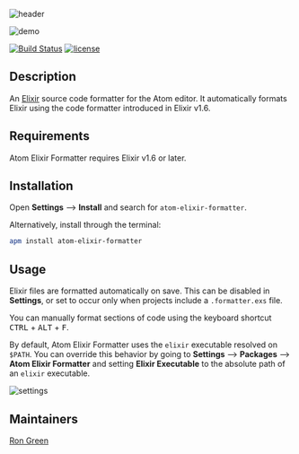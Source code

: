 ![header](https://raw.githubusercontent.com/rgreenjr/atom-elixir-formatter/master/images/heading.jpg)

![demo](https://raw.githubusercontent.com/rgreenjr/atom-elixir-formatter/master/images/demo.gif)

[![Build Status](https://travis-ci.org/rgreenjr/atom-elixir-formatter.svg?branch=master)](https://travis-ci.org/rgreenjr/atom-elixir-formatter)
[![license](https://img.shields.io/github/license/mashape/apistatus.svg)]()

## Description

An [Elixir](https://elixir-lang.org) source code formatter for the Atom editor. It automatically formats
Elixir using the code formatter introduced in Elixir v1.6.

## Requirements

Atom Elixir Formatter requires Elixir v1.6 or later.

## Installation

Open **Settings** ⟶ **Install** and search for `atom-elixir-formatter`.

Alternatively, install through the terminal:

```sh
apm install atom-elixir-formatter
```

## Usage

Elixir files are formatted automatically on save. This can be disabled in
**Settings**, or set to occur only when projects include a `.formatter.exs` file.

You can manually format sections of code using the keyboard shortcut
<kbd>CTRL</kbd> + <kbd>ALT</kbd> + <kbd>F</kbd>.

By default, Atom Elixir Formatter uses the `elixir` executable resolved on `$PATH`. You can override this behavior by going to **Settings** ⟶ **Packages** ⟶ **Atom Elixir Formatter** and setting **Elixir Executable** to the absolute path of an `elixir` executable.

![settings](https://raw.githubusercontent.com/rgreenjr/atom-elixir-formatter/master/images/settings.png)

## Maintainers

[Ron Green](https://github.com/rgreenjr)
